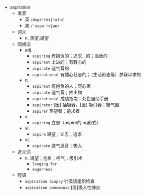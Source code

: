 - aspiration
  - 发音
    - 英 `/æspə'reɪʃ(ə)n/`
    - 美 `/'æspə'reʃən/`
  - 词义
    - n. 热望,渴望
  - 同根词
    - adj.
      - `aspiring` 有抱负的；追求…的；高耸的
      - `aspirant` 上进的；有野心的
      - `aspirate` 送气音的
      - `aspirational` 有雄心壮志的；（生活形态等）梦寐以求的
    - n.
      - `aspirant` 有抱负的人；野心家
      - `aspirate` 送气音；抽出物
      - `aspirational` 成功指南；处世自助手册
      - `aspirator` [医] 抽吸器，[医] 吸引器；吸气器
      - `aspirer` 热望者；追求者
    - v.
      - `aspiring` 立志（aspire的ing形式）
    - vi.
      - `aspire` 渴望；立志；追求
    - vt.
      - `aspirate` 送气发音；吸入
  - 近义词
    - n. 渴望；抱负；呼气；吸引术
      - `longing for`
      - `eagerness`
  - 短语
    - `aspiration biopsy` 针吸活组织检查 
    - `aspiration pneumonia` [医]吸入性肺炎 
